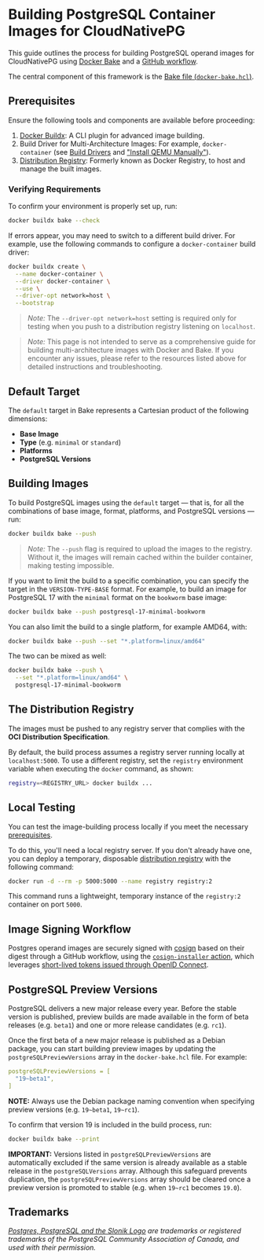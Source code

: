 # Building PostgreSQL Container Images for CloudNativePG

This guide outlines the process for building PostgreSQL operand images for
CloudNativePG using [Docker Bake](https://docs.docker.com/build/bake/) and a
[GitHub workflow](.github/workflows/bake.yaml).

The central component of this framework is the
[Bake file (`docker-bake.hcl`)](docker-bake.hcl).

## Prerequisites

Ensure the following tools and components are available before proceeding:

1. [Docker Buildx](https://github.com/docker/buildx): A CLI plugin for advanced
image building.
2. Build Driver for Multi-Architecture Images: For example, `docker-container`
(see [Build Drivers](https://docs.docker.com/build/builders/drivers/) and
["Install QEMU Manually"](https://docs.docker.com/build/building/multi-platform/#install-qemu-manually)).
3. [Distribution Registry](https://distribution.github.io/distribution/):
Formerly known as Docker Registry, to host and manage the built images.

### Verifying Requirements

To confirm your environment is properly set up, run:

```bash
docker buildx bake --check
```

If errors appear, you may need to switch to a different build driver. For
example, use the following commands to configure a `docker-container` build
driver:

```bash
docker buildx create \
  --name docker-container \
  --driver docker-container \
  --use \
  --driver-opt network=host \
  --bootstrap
```

> *Note:* The `--driver-opt network=host` setting is required only for testing
> when you push to a distribution registry listening on `localhost`.

> *Note:* This page is not intended to serve as a comprehensive guide for
> building multi-architecture images with Docker and Bake. If you encounter any
> issues, please refer to the resources listed above for detailed instructions
> and troubleshooting.

## Default Target

The `default` target in Bake represents a Cartesian product of the following
dimensions:

- **Base Image**
- **Type** (e.g. `minimal` or `standard`)
- **Platforms**
- **PostgreSQL Versions**

## Building Images

To build PostgreSQL images using the `default` target — that is, for all the
combinations of base image, format, platforms, and PostgreSQL versions — run:

```bash
docker buildx bake --push
```

> *Note:* The `--push` flag is required to upload the images to the registry.
> Without it, the images will remain cached within the builder container,
> making testing impossible.

If you want to limit the build to a specific combination, you can specify the
target in the `VERSION-TYPE-BASE` format. For example, to build an image for
PostgreSQL 17 with the `minimal` format on the `bookworm` base image:

```bash
docker buildx bake --push postgresql-17-minimal-bookworm
```

You can also limit the build to a single platform, for example AMD64, with:

```bash
docker buildx bake --push --set "*.platform=linux/amd64"
```

The two can be mixed as well:

```bash
docker buildx bake --push \
  --set "*.platform=linux/amd64" \
  postgresql-17-minimal-bookworm
```

## The Distribution Registry

The images must be pushed to any registry server that complies with the **OCI
Distribution Specification**.

By default, the build process assumes a registry server running locally at
`localhost:5000`. To use a different registry, set the `registry` environment
variable when executing the `docker` command, as shown:

```bash
registry=<REGISTRY_URL> docker buildx ...
```

## Local Testing

You can test the image-building process locally if you meet the necessary
[prerequisites](prerequisites).

To do this, you'll need a local registry server. If you don't already have one,
you can deploy a temporary, disposable [distribution registry](https://distribution.github.io/distribution/about/deploying/)
with the following command:

```bash
docker run -d --rm -p 5000:5000 --name registry registry:2
```

This command runs a lightweight, temporary instance of the `registry:2`
container on port `5000`.

## Image Signing Workflow

Postgres operand images are securely signed with [cosign](https://github.com/sigstore/cosign)
based on their digest through a GitHub workflow, using the
[`cosign-installer` action](https://github.com/marketplace/actions/cosign-installer), which leverages
[short-lived tokens issued through OpenID Connect](https://docs.github.com/en/actions/security-for-github-actions/security-hardening-your-deployments/about-security-hardening-with-openid-connect).

## PostgreSQL Preview Versions

PostgreSQL delivers a new major release every year. Before the stable version
is published, preview builds are made available in the form of beta releases
(e.g. `beta1`) and one or more release candidates (e.g. `rc1`).

Once the first beta of a new major release is published as a Debian package,
you can start building preview images by updating the
`postgreSQLPreviewVersions` array in the `docker-bake.hcl` file. For example:

```yaml
postgreSQLPreviewVersions = [
  "19~beta1",
]
```

**NOTE:** Always use the Debian package naming convention when specifying
preview versions (e.g. `19~beta1`, `19~rc1`).

To confirm that version 19 is included in the build process, run:

```bash
docker buildx bake --print
```

**IMPORTANT:** Versions listed in `postgreSQLPreviewVersions` are automatically
excluded if the same version is already available as a stable release in the
`postgreSQLVersions` array. Although this safeguard prevents duplication, the
`postgreSQLPreviewVersions` array should be cleared once a preview version is
promoted to stable (e.g. when `19~rc1` becomes `19.0`).

## Trademarks

*[Postgres, PostgreSQL and the Slonik Logo](https://www.postgresql.org/about/policies/trademarks/)
are trademarks or registered trademarks of the PostgreSQL Community Association
of Canada, and used with their permission.*
